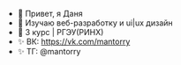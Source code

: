 - 👋 Привет, я Даня
- 👀 Изучаю веб-разработку и ui|ux дизайн
- 🌱 3 курс | РГЭУ(РИНХ)
- ✨ ВК: https://vk.com/mantorry
- ✨ ТГ: @mantorry

<!---
Mantorry/Mantorry is a ✨ special ✨ repository because its `README.md` (this file) appears on your GitHub profile.
You can click the Preview link to take a look at your changes.
--->
